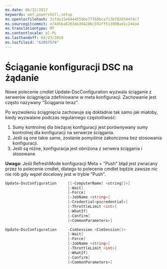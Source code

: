 ```yaml
---
ms.date: 06/12/2017
keywords: wmf,powershell,setup
ms.openlocfilehash: 31fde15e644455dbe77f68bca713bf026544fdc7
ms.sourcegitcommit: e7445ba8203da304286c591ff513900ad1c244a4
ms.translationtype: MT
ms.contentlocale: pl-PL
ms.lasthandoff: 04/23/2019
ms.locfileid: "62057574"
---
```

# <a name="on-demand-pull-of-dsc-configurations"></a>Ściąganie konfiguracji DSC na żądanie

Nowe polecenie cmdlet Update-DscConfiguration wyzwala ściąganie z serwerów ściągnięcia zdefiniowane w meta konfiguracji. Zachowanie jest często nazywany "Ściągania teraz".


Po wyzwoleniu ściągnięcia zachowuje się dokładnie tak samo jak miałoby, kiedy wyzwalane podczas regularnego częstotliwość:

1. Sumy kontrolnej dla bieżącej konfiguracji jest porównywany sumy kontrolnej dla konfiguracji na serwerze ściągania.
2. Jeśli są one takie same, zostanie pomyślnie zakończona bez stosowania konfiguracji.
3. Jeśli są różne, konfiguracja jest obniżona z serwera ściągania i stosowane.

**Uwaga:** Jeśli RefreshMode konfiguracji Meta = "Push" błąd jest zwracany przez to polecenie cmdlet, dlatego to polecenie cmdlet będzie zawsze nic nie rób gdy węzeł docelowy jest w trybie "Push".

```powershell
Update-DscConfiguration     [[-ComputerName] <string[]>]
                            [-Wait]
                            [-Force]
                            [-JobName <string>]
                            [-Credential<pscredential>]
                            [-ThrottleLimit <int>]
                            [-WhatIf]
                            [-Confirm]
                            [<CommonParameters>]

Update-DscConfiguration     -CimSession <CimSession[]>
                            [-Wait]
                            [-Force]
                            [-JobName <string>]
                            [-ThrottleLimit <int>]
                            [-WhatIf]
                            [-Confirm]
                            [<CommonParameters>]
```

